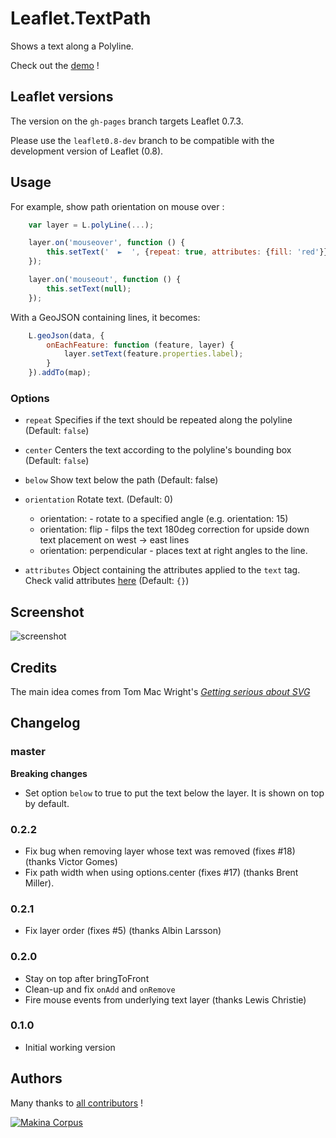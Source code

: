 Leaflet.TextPath
================

Shows a text along a Polyline.

Check out the [demo](http://makinacorpus.github.com/Leaflet.TextPath/) !

Leaflet versions
-----

The version on the `gh-pages` branch targets Leaflet 0.7.3.

Please use the `leaflet0.8-dev` branch to be compatible with the development version of Leaflet (0.8).

Usage
-----

For example, show path orientation on mouse over :

```javascript
    var layer = L.polyLine(...);

    layer.on('mouseover', function () {
        this.setText('  ►  ', {repeat: true, attributes: {fill: 'red'}});
    });

    layer.on('mouseout', function () {
        this.setText(null);
    });
```

With a GeoJSON containing lines, it becomes:

```javascript
    L.geoJson(data, {
        onEachFeature: function (feature, layer) {
            layer.setText(feature.properties.label);
        }
    }).addTo(map);

```

### Options

* `repeat` Specifies if the text should be repeated along the polyline (Default: `false`)
* `center` Centers the text according to the polyline's bounding box  (Default: `false`)
* `below` Show text below the path (Default: false)
* `orientation` Rotate text.  (Default: 0)
    - orientation: <angle> - rotate to a specified angle (e.g. orientation: 15)
    - orientation: flip - filps the text 180deg correction for upside down text placement on west -> east lines
    - orientation: perpendicular - places text at right angles to the line.

* `attributes` Object containing the attributes applied to the `text` tag. Check valid attributes [here](https://developer.mozilla.org/en-US/docs/Web/SVG/Element/text#Attributes) (Default: `{}`)

Screenshot
----------

![screenshot](https://raw.github.com/makinacorpus/Leaflet.TextPath/master/screenshot.png)

Credits
-------

The main idea comes from Tom Mac Wright's *[Getting serious about SVG](http://mapbox.com/osmdev/2012/11/20/getting-serious-about-svg/)*


Changelog
---------

### master ###

**Breaking changes**

* Set option ``below`` to true to put the text below the layer. It is shown
  on top by default.

### 0.2.2 ###

* Fix bug when removing layer whose text was removed (fixes #18) (thanks Victor Gomes)
* Fix path width when using options.center (fixes #17) (thanks Brent Miller).

### 0.2.1 ###

* Fix layer order (fixes #5) (thanks Albin Larsson)

### 0.2.0 ###

* Stay on top after bringToFront
* Clean-up and fix `onAdd` and `onRemove`
* Fire mouse events from underlying text layer (thanks Lewis Christie)

### 0.1.0 ###

* Initial working version



Authors
-------

Many thanks to [all contributors](https://github.com/makinacorpus/Leaflet.TextPath/graphs/contributors) !

[![Makina Corpus](http://depot.makina-corpus.org/public/logo.gif)](http://makinacorpus.com)
